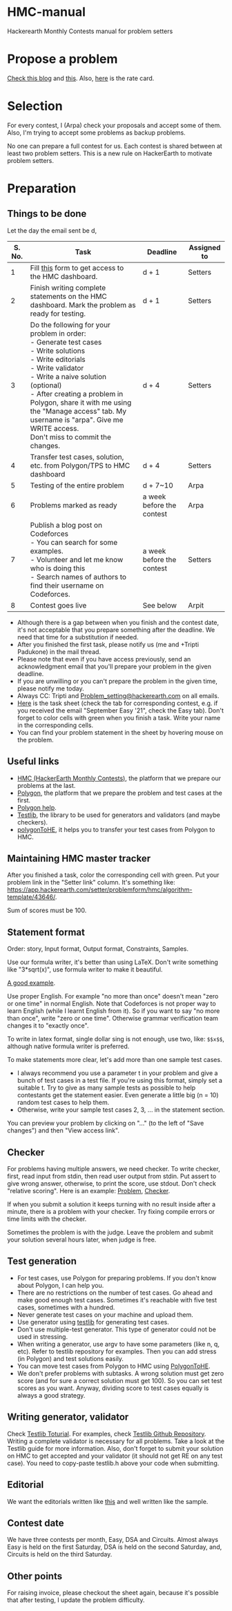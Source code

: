 # HMC-manual
Hackerearth Monthly Contests manual for problem setters

# Propose a problem
[Check this blog](https://codeforces.com/blog/entry/73839) and [this](https://docs.google.com/document/d/1zD2imtOyX4fCFCg_5Yf5Va1Y5KV1494trFgkty_E1wM/edit#heading=h.o69k3hsgdlqi).
Also, [here](https://help.hackerearth.com/hc/en-us/articles/900002483366-HMCs-rate-card-programming-questions-only-) is the rate card.

# Selection
For every contest, I (Arpa) check your proposals and accept some of them. Also, I'm trying to accept some problems as backup problems.

No one can prepare a full contest for us. Each contest is shared between at least two problem setters. This is a new rule on HackerEarth to motivate problem setters.

# Preparation
## Things to be done
Let the day the email sent be d, 

| S. No. | Task                                                                                                                                                                                                                                                                                                                                                                                                                                                                                               | Deadline    | Assigned to |
|--------|----------------------------------------------------------------------------------------------------------------------------------------------------------------------------------------------------------------------------------------------------------------------------------------------------------------------------------------------------------------------------------------------------------------------------------------------------------------------------------------------------|-------------|-------------|
| 1      | Fill [this](https://docs.google.com/forms/d/e/1FAIpQLSf8Eem1KImiKWqqm6Hh3uZ7tLFi0m7dlaOUKXYtDx_mV7AJ7A/viewform) form to get access to the HMC dashboard.                                                                                                                                                                                                                                                                                                                                                                                                                                                 | d + 1      | Setters     |
| 2      | Finish writing complete statements on the HMC dashboard. Mark the problem as ready for testing.                                                                                                                                                                                                                                                                                                                                                                                                    | d + 1      | Setters     |
| 3      | Do the following for your problem in order: <br>- Generate test cases <br>- Write solutions <br>- Write editorials <br>- Write validator <br>- Write a naive solution (optional)  <br>- After creating a problem in Polygon, share it with me using the "Manage access" tab. My username is "arpa". Give me WRITE access. <br> Don't miss to commit the changes. | d + 4   | Setters     |
| 4      | Transfer test cases, solution, etc. from Polygon/TPS to HMC dashboard                                                                                                                                                                                                                                                                                                                                                                                                                              | d + 4      | Setters     |
| 5      | Testing of the entire problem                                                                                                                                                                                                                                                                                                                                                                                                                                                                      | d + 7~10 | Arpa        |
| 6      | Problems marked as ready                                                                                                                                                                                                                                                                                                                                                                                                                                                                           | a week before the contest      | Arpa        |
| 7      | Publish a blog post on Codeforces <br> - You can search for some examples. <br>  - Volunteer and let me know who is doing this  <br> - Search names of authors to find their username on Codeforces.                                                                                                                                                                                                                                                                                                                | a week before the contest         | Setters     |
| 8     | Contest goes live                                                                                                                                                                                                                                                                                                                                                                                                                                                                                  | See below         | Arpit       |

* Although there is a gap between when you finish and the contest date, it's not acceptable that you prepare something after the deadline. We need that time for a substitution if needed.
* After you finished the first task, please notify us (me and +Tripti Padukone) in the mail thread.
* Please note that even if you have access previously, send an acknowledgment email that you'll prepare your problem in the given deadline.
* If you are unwilling or you can't prepare the problem in the given time, please notify me today.
* Always CC: Tripti and Problem_setting@hackerearth.com on all emails.
* [Here](https://docs.google.com/spreadsheets/d/1zvzCMbm4zSU6HRuudU2bOoXTzkvYL5AALGXx4ObBfow/edit#gid=1287111182) is the task sheet (check the tab for corresponding contest, e.g. if you received the email "September Easy '21", check the Easy tab). Don't forget to color cells with green when you finish a task. Write your name in the corresponding cells.
* You can find your problem statement in the sheet by hovering mouse on the problem.
## Useful links
* [HMC (HackerEarth Monthly Contests)](https://app.hackerearth.com/setter/myproblems/algorithm-template/hmc/), the platform that we prepare our problems at the last.
* [Polygon](https://polygon.codeforces.com/), the platform that we prepare the problem and test cases at the first.
* [Polygon help](https://polygon.codeforces.com/static/polygon.rtf).
* [Testlib](https://codeforces.com/testlib), the library to be used for generators and validators (and maybe checkers).
* [polygonToHE](https://github.com/ar-pa/polygonToHE), it helps you to transfer your test cases from Polygon to HMC.


## Maintaining HMC master tracker
After you finished a task, color the corresponding cell with green. Put your problem link in the "Setter link" column. It's something like: https://app.hackerearth.com/setter/problemform/hmc/algorithm-template/43646/.

Sum of scores must be 100.

## Statement format
Order: story, Input format, Output format, Constraints, Samples.

Use our formula writer, it's better than using LaTeX. Don't write something like  "3\*sqrt(x)", use formula writer to make it beautiful.

[A good example](https://www.hackerearth.com/practice/algorithms/greedy/basics-of-greedy-algorithms/practice-problems/algorithm/xor-subsequence-2-d972bf76/).

Use proper English. For example "no more than once" doesn't mean "zero or one time" in normal English. Note that Codeforces is not proper way to learn English (while I learnt English from it). So if you want to say "no more than once", write "zero or one time". Otherwise grammar verification team changes it to "exactly once".

To write in latex format, single dollar sing is not enough, use two, like: `$$x$$`, although native formula writer is preferred. 

To make statements more clear, let's add more than one sample test cases.
* I always recommend you use a parameter t in your problem and give a bunch of test cases in a test file. If you're using this format, simply set a suitable t. Try to give as many sample tests as possible to help contestants get the statement easier. Even generate a little big (n = 10) random test cases to help them.
* Otherwise, write your sample test cases 2, 3, ... in the statement section.

You can preview your problem by clicking on "..." (to the left of "Save changes") and then "View access link".


## Checker
For problems having multiple answers, we need checker. To write checker, first, read input from stdin, then read user output from stdin. Put assert to give wrong answer, otherwise, to print the score, use stdout.
Don't check "relative scoring". 
Here is an example: [Problem](https://www.hackerearth.com/problem/approximate/fractions-sequence-b183b02a/), [Checker](https://github.com/ar-pa/HMC-manual/blob/main/sample-checker.cpp).

If when you submit a solution it keeps turning with no result inside after a minute, there is a problem with your checker. Try fixing compile errors or time limits with the checker.

Sometimes the problem is with the judge. Leave the problem and submit your solution several hours later, when judge is free.

## Test generation
* For test cases, use Polygon for preparing problems. If you don't know about Polygon, I can help you.
* There are no restrictions on the number of test cases. Go ahead and make good enough test cases. Sometimes it's reachable with five test cases, sometimes with a hundred.
* Never generate test cases on your machine and upload them.
* Use generator using [testlib](http://codeforces.com/testlib) for generating test cases.
* Don't use multiple-test generator. This type of generator could not be used in stressing.
* When writing a generator, use argv to have some parameters (like n, q, etc). Refer to testlib repository for examples. Then you can add stress (in Polygon) and test solutions easily.
* You can move test cases from Polygon to HMC using [PolygonToHE](https://github.com/ar-pa/polygonToHE).
* We don't prefer problems with subtasks. A wrong solution must get zero score (and for sure a correct solution must get 100). So you can set test scores as you want. Anyway, dividing score to test cases equally is always a good strategy.

## Writing generator, validator
Check [Testlib Toturial](codeforces.com/testlib). For examples, check [Testlib Github Repository](https://github.com/MikeMirzayanov/testlib).
Writing a complete validator is necessary for all problems. Take a look at the Testlib guide for more information. Also, don't forget to submit your solution on HMC to get accepted and your validator (it should not get RE on any test case). You need to copy-paste testlib.h above your code when submitting.

## Editorial
We want the editorials written like [this](https://docs.google.com/document/d/17HCQbvIAAliqHB3920QkjaIjLcinSw9_-K83dx6LEJU/edit) and well written like the sample.

## Contest date
We have three contests per month, Easy, DSA and Circuits. Almost always Easy is held on the first Saturday, DSA is held on the second Saturday, and, Circuits is held on the third Saturday.

## Other points
For raising invoice, please checkout the sheet again, because it's possible that after testing, I update the problem difficulty.
